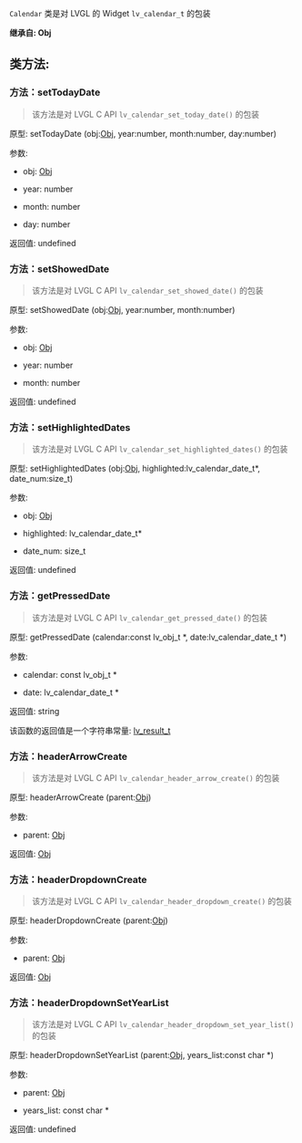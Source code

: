 `Calendar` 类是对 LVGL 的 Widget `lv_calendar_t` 的包装

**继承自: Obj**

## 类方法:



### 方法：setTodayDate

> 该方法是对 LVGL C API `lv_calendar_set_today_date()` 的包装

原型: setTodayDate (obj:[Obj](../Obj), year:number, month:number, day:number)

参数:

* obj: [Obj](../Obj)

* year: number

* month: number

* day: number

返回值:
undefined



### 方法：setShowedDate

> 该方法是对 LVGL C API `lv_calendar_set_showed_date()` 的包装

原型: setShowedDate (obj:[Obj](../Obj), year:number, month:number)

参数:

* obj: [Obj](../Obj)

* year: number

* month: number

返回值:
undefined



### 方法：setHighlightedDates

> 该方法是对 LVGL C API `lv_calendar_set_highlighted_dates()` 的包装

原型: setHighlightedDates (obj:[Obj](../Obj), highlighted:lv_calendar_date_t*, date_num:size_t)

参数:

* obj: [Obj](../Obj)

* highlighted: lv_calendar_date_t*

* date_num: size_t

返回值:
undefined



### 方法：getPressedDate

> 该方法是对 LVGL C API `lv_calendar_get_pressed_date()` 的包装

原型: getPressedDate (calendar:const lv_obj_t *, date:lv_calendar_date_t *)

参数:

* calendar: const lv_obj_t *

* date: lv_calendar_date_t *

返回值:
string

该函数的返回值是一个字符串常量: [lv_result_t](../const/#lv_result_t)



### 方法：headerArrowCreate

> 该方法是对 LVGL C API `lv_calendar_header_arrow_create()` 的包装

原型: headerArrowCreate (parent:[Obj](../Obj))

参数:

* parent: [Obj](../Obj)

返回值:
[Obj](../Obj)



### 方法：headerDropdownCreate

> 该方法是对 LVGL C API `lv_calendar_header_dropdown_create()` 的包装

原型: headerDropdownCreate (parent:[Obj](../Obj))

参数:

* parent: [Obj](../Obj)

返回值:
[Obj](../Obj)



### 方法：headerDropdownSetYearList

> 该方法是对 LVGL C API `lv_calendar_header_dropdown_set_year_list()` 的包装

原型: headerDropdownSetYearList (parent:[Obj](../Obj), years_list:const char *)

参数:

* parent: [Obj](../Obj)

* years_list: const char *

返回值:
undefined


